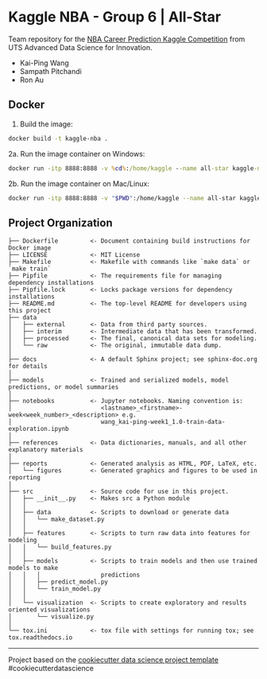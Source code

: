 # Kaggle NBA - Group 6 | All-Star
Team repository for the [NBA Career Prediction Kaggle Competition](https://www.kaggle.com/c/uts-advdsi-nba-career-prediction/overview) from UTS Advanced Data Science for Innovation.

- Kai-Ping Wang
- Sampath Pitchandi
- Ron Au

## Docker
1. Build the image:

```bash
docker build -t kaggle-nba .
```

2a. Run the image container on Windows:
```cmd
docker run -itp 8888:8888 -v %cd%:/home/kaggle --name all-star kaggle-nba
```

2b. Run the image container on Mac/Linux:
```bash
docker run -itp 8888:8888 -v "$PWD":/home/kaggle --name all-star kaggle-nba
```

## Project Organization

    ├── Dockerfile         <- Document containing build instructions for Docker image
    ├── LICENSE            <- MIT License
    ├── Makefile           <- Makefile with commands like `make data` or `make train`
    ├── Pipfile            <- The requirements file for managing dependency installations
    ├── Pipfile.lock       <- Locks package versions for dependency installations
    ├── README.md          <- The top-level README for developers using this project
    ├── data
    │   ├── external       <- Data from third party sources.
    │   ├── interim        <- Intermediate data that has been transformed.
    │   ├── processed      <- The final, canonical data sets for modeling.
    │   └── raw            <- The original, immutable data dump.
    │
    ├── docs               <- A default Sphinx project; see sphinx-doc.org for details
    │
    ├── models             <- Trained and serialized models, model predictions, or model summaries
    │
    ├── notebooks          <- Jupyter notebooks. Naming convention is:
    │                         <lastname>_<firstname>-week<week_number>_<description> e.g.
    │                         wang_kai-ping-week1_1.0-train-data-exploration.ipynb
    │
    ├── references         <- Data dictionaries, manuals, and all other explanatory materials
    │
    ├── reports            <- Generated analysis as HTML, PDF, LaTeX, etc.
    │   └── figures        <- Generated graphics and figures to be used in reporting
    │
    ├── src                <- Source code for use in this project.
    │   ├── __init__.py    <- Makes src a Python module
    │   │
    │   ├── data           <- Scripts to download or generate data
    │   │   └── make_dataset.py
    │   │
    │   ├── features       <- Scripts to turn raw data into features for modeling
    │   │   └── build_features.py
    │   │
    │   ├── models         <- Scripts to train models and then use trained models to make
    │   │   │                 predictions
    │   │   ├── predict_model.py
    │   │   └── train_model.py
    │   │
    │   └── visualization  <- Scripts to create exploratory and results oriented visualizations
    │       └── visualize.py
    │
    └── tox.ini            <- tox file with settings for running tox; see tox.readthedocs.io

---

Project based on the [cookiecutter data science project template](https://drivendata.github.io/cookiecutter-data-science)
#cookiecutterdatascience
